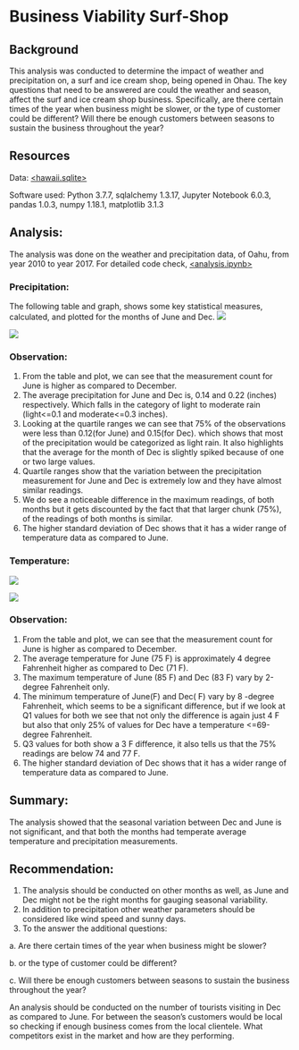 # Business Viability Surf-Shop
## Background
This analysis was conducted to determine the impact of weather and precipitation on, a surf and ice cream shop, being opened in Ohau. The key questions that need to be answered are could the weather and season, affect the surf and ice cream shop business. Specifically, are there certain times of the year when business might be slower, or the type of customer could be different? Will there be enough customers between seasons to sustain the business throughout the year?

## Resources
Data: [<hawaii.sqlite>](https://github.com/Muzznah/surfs_up/blob/master/hawaii.sqlite)

Software used: Python 3.7.7, sqlalchemy 1.3.17, Jupyter Notebook 6.0.3, pandas 1.0.3, numpy 1.18.1, matplotlib 3.1.3

## Analysis:
The analysis was done on the weather and precipitation data, of Oahu, from year 2010 to year 2017.
For detailed code check, [<analysis.ipynb>](https://github.com/Muzznah/surfs_up/blob/master/challenge_analysis.ipynb)
### Precipitation:
The following table and graph, shows some key statistical measures, calculated, and plotted for the months of June and Dec.
![](https://github.com/Muzznah/surfs_up/blob/master/Analysis/Prcp.png)

![](https://github.com/Muzznah/surfs_up/blob/master/Analysis/Prcp_bar.png)

### Observation:
1.	From the table and plot, we can see that the measurement count for June is higher as compared to December.
2.	The average precipitation for June and Dec is, 0.14 and 0.22 (inches) respectively. Which falls in the category of light to moderate rain (light<=0.1 and moderate<=0.3 inches).
3.	Looking at the quartile ranges we can see that 75% of the observations were less than 0.12(for June) and 0.15(for Dec). which shows that most of the precipitation would be categorized as light rain. It also highlights that the average for the month of Dec is slightly spiked because of one or two large values.
4.	Quartile ranges show that the variation between the precipitation measurement for June and Dec is extremely low and they have almost similar readings.
5.	We do see a noticeable difference in the maximum readings, of both months but it gets discounted by the fact that that larger chunk (75%), of the readings of both months is similar.
6.	The higher standard deviation of Dec shows that it has a wider range of temperature data as compared to June.

### Temperature:
![](https://github.com/Muzznah/surfs_up/blob/master/Analysis/Temp.png)

![](https://github.com/Muzznah/surfs_up/blob/master/Analysis/Temp_bar.png)

### Observation:
1.	From the table and plot, we can see that the measurement count for June is higher as compared to December.
2.	The average temperature for June (75 F) is approximately 4 degree Fahrenheit higher as compared to Dec (71 F).
3.	The maximum temperature of June (85 F) and Dec (83 F) vary by 2-degree Fahrenheit only.
4.	The minimum temperature of June(F) and Dec( F) vary by 8 -degree Fahrenheit, which seems to be a significant difference, but if we look at Q1 values for both we see that not only the difference is again just 4 F but also that only 25% of values for Dec have a temperature <=69-degree Fahrenheit.
5.	Q3 values for both show a 3 F difference, it also tells us that the 75% readings are below 74 and 77 F.
6.	The higher standard deviation of Dec shows that it has a wider range of temperature data as compared to June.
## Summary:
The analysis showed that the seasonal variation between Dec and June is not significant, and that both the months had temperate average temperature and precipitation measurements.

## Recommendation:
1.	The analysis should be conducted on other months as well, as June and Dec might not be the right months for gauging seasonal variability.
2.	In addition to precipitation other weather parameters should be considered like wind speed and sunny days.
3.	To the answer the additional questions:

  a.	Are there certain times of the year when business might be slower?
  
  b.	or the type of customer could be different?
  
  c.	 Will there be enough customers between seasons to sustain the business throughout the year?
  
An analysis should be conducted on the number of tourists visiting in Dec as compared to June. For between the season’s customers would be local so checking if enough business comes from the local clientele. What competitors exist in the market and how are they performing.
